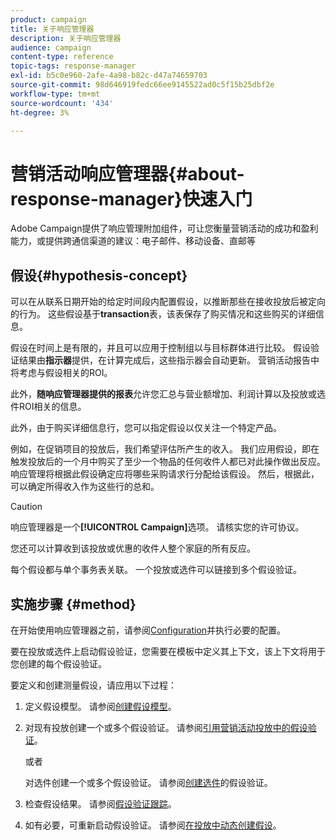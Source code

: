 ```yaml
---
product: campaign
title: 关于响应管理器
description: 关于响应管理器
audience: campaign
content-type: reference
topic-tags: response-manager
exl-id: b5c0e960-2afe-4a98-b82c-d47a74659703
source-git-commit: 98d646919fedc66ee9145522ad0c5f15b25dbf2e
workflow-type: tm+mt
source-wordcount: '434'
ht-degree: 3%

---
```


# 营销活动响应管理器{#about-response-manager}快速入门

Adobe Campaign提供了响应管理附加组件，可让您衡量营销活动的成功和盈利能力，或提供跨通信渠道的建议：电子邮件、移动设备、直邮等

## 假设{#hypothesis-concept}

可以在从联系日期开始的给定时间段内配置假设，以推断那些在接收投放后被定向的行为。 这些假设基于&#x200B;**transaction**&#x200B;表，该表保存了购买情况和这些购买的详细信息。

假设在时间上是有限的，并且可以应用于控制组以与目标群体进行比较。 假设验证结果由&#x200B;**指示器**&#x200B;提供，在计算完成后，这些指示器会自动更新。 营销活动报告中将考虑与假设相关的ROI。

此外，**随响应管理器提供的报表**&#x200B;允许您汇总与营业额增加、利润计算以及投放或选件ROI相关的信息。

此外，由于购买详细信息行，您可以指定假设以仅关注一个特定产品。

例如，在促销项目的投放后，我们希望评估所产生的收入。 我们应用假设，即在触发投放后的一个月中购买了至少一个物品的任何收件人都已对此操作做出反应。 响应管理将根据此假设确定应将哪些采购请求行分配给该假设。 然后，根据此，可以确定所得收入作为这些行的总和。

>[!CAUTION]
>
>响应管理器是一个&#x200B;**[!UICONTROL Campaign]**&#x200B;选项。 请核实您的许可协议。

您还可以计算收到该投放或优惠的收件人整个家庭的所有反应。

每个假设都与单个事务表关联。 一个投放或选件可以链接到多个假设验证。

## 实施步骤 {#method}

在开始使用响应管理器之前，请参阅[Configuration](../../campaign/using/configuration.md)并执行必要的配置。

要在投放或选件上启动假设验证，您需要在模板中定义其上下文，该上下文将用于您创建的每个假设验证。

要定义和创建测量假设，请应用以下过程：

1. 定义假设模型。 请参阅[创建假设模型](../../campaign/using/hypothesis-templates.md#creating-a-hypothesis-model)。
1. 对现有投放创建一个或多个假设验证。 请参阅[引用营销活动投放中的假设验证](../../campaign/using/creating-hypotheses.md#referencing-a-hypothesis-in-a-campaign-delivery)。

   或者

   对选件创建一个或多个假设验证。 请参阅[创建选件](../../campaign/using/creating-hypotheses.md#creating-a-hypothesis-on-an-offer)的假设验证。

1. 检查假设结果。 请参阅[假设验证跟踪](../../campaign/using/hypothesis-tracking.md)。
1. 如有必要，可重新启动假设验证。 请参阅[在投放中动态创建假设](../../campaign/using/creating-hypotheses.md#creating-a-hypothesis-on-the-fly-on-a-delivery)。
